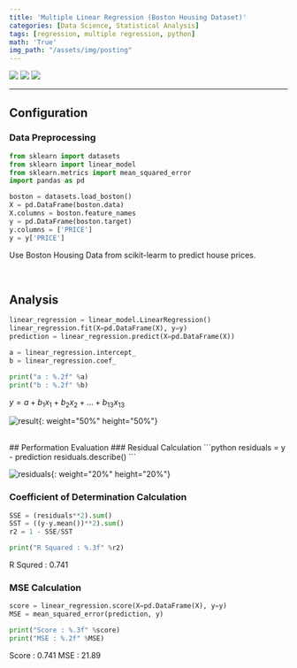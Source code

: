 ```yaml
---
title: 'Multiple Linear Regression (Boston Housing Dataset)'
categories: [Data Science, Statistical Analysis]
tags: [regression, multiple regression, python]
math: 'True'
img_path: "/assets/img/posting"
---
```


<div align=left>
  <img src="https://img.shields.io/badge/Python-3776AB?logo=python&logoColor=white">
  <img src="https://img.shields.io/badge/Jupyter%20Notebook-F37626?logo=jupyter&logoColor=white">
  <img src="https://img.shields.io/badge/Windows-000000?logo=windows&logoColor=white">
</div>

---

## Configuration
### Data Preprocessing

```python
from sklearn import datasets
from sklearn import linear_model
from sklearn.metrics import mean_squared_error
import pandas as pd

boston = datasets.load_boston()
X = pd.DataFrame(boston.data)
X.columns = boston.feature_names
y = pd.DataFrame(boston.target)
y.columns = ['PRICE']
y = y['PRICE']
```

Use Boston Housing Data from scikit-learm to predict house prices.

<br>

## Analysis
```python
linear_regression = linear_model.LinearRegression()
linear_regression.fit(X=pd.DataFrame(X), y=y)
prediction = linear_regression.predict(X=pd.DataFrame(X))

a = linear_regression.intercept_
b = linear_regression.coef_

print("a : %.2f" %a)
print("b : %.2f" %b)
```
$y=a+b_1x_1+b_2x_2+...+b_{13}x_{13}$

![result](2019-05-04_boston-1.png){: weight="50%" height="50%"}

<br>
## Performation Evaluation
### Residual Calculation
```python
residuals = y - prediction
residuals.describe()
```

![residuals](2019-05-04_boston-2.png){: weight="20%" height="20%"}

### Coefficient of Determination Calculation
```python
SSE = (residuals**2).sum()
SST = ((y-y.mean())**2).sum()
r2 = 1 - SSE/SST

print("R Squared : %.3f" %r2)
```
R Squred : 0.741

### MSE Calculation
```python
score = linear_regression.score(X=pd.DataFrame(X), y=y)
MSE = mean_squared_error(prediction, y)

print("Score : %.3f" %score)
print("MSE : %.2f" %MSE)
```
Score : 0.741
MSE : 21.89
